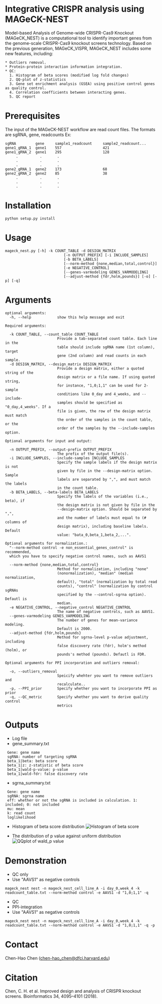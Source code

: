 Integrative CRISPR analysis using MAGeCK-NEST
====================================================================================
Model-based Analysis of Genome-wide CRISPR-Cas9 Knockout (MAGeCK_NEST) is a computational tool to identify important genes from the genome-scale CRISPR-Cas9 knockout screens technology. Based on the previous generation, MAGeCK_VISPR, MAGeCK_NEST includes some new features, including:

```
* Outliers removal.
* Protein-protein interaction information integration.
* QC:
  1. Histogram of beta scores (modified log fold changes)
  2. QQ-plot of z-statistics
  3. Gene set enrichment analysis (GSEA) using positive control genes as quality control.
  4. Correlation coefficients between interacting genes.
  5. QC report
```

# Prerequisites #
The input of the MAGeCK-NEST workflow are read count files. The formats are sgRNA, gene, readcounts
Ex: 
```
sgRNA         gene     sample1_readcount     sample2_readcount...
gene1_gRNA_1  gene1    557                   421
gene1_gRNA_2  gene1    295                   128
     .          .       .
     .          .       .
     .          .       .
gene2_gRNA_1  gene2    173                   68
gene2_gRNA_2  gene2    85                    38
     .          .       .
     .          .       .
     .          .       .
```
# Installation #

```
python setup.py install
```
# Usage #

```
mageck_nest.py [-h] -k COUNT_TABLE -d DESIGN_MATRIX
                           [-n OUTPUT_PREFIX] [-i INCLUDE_SAMPLES]
                           [-b BETA_LABELS]
                           [--norm-method {none,median,total,control}]
                           [-e NEGATIVE_CONTROL]
                           [--genes-varmodeling GENES_VARMODELING]
                           [--adjust-method {fdr,holm,pounds}] [-o] [-p] [-q]
```

# Arguments #
```
optional arguments:
  -h, --help            show this help message and exit

Required arguments:

  -k COUNT_TABLE, --count_table COUNT_TABLE
                        Provide a tab-separated count table. Each line in the
                        table should include sgRNA name (1st column), target
                        gene (2nd column) and read counts in each sample.
  -d DESIGN_MATRIX, --design_matrix DESIGN_MATRIX
                        Provide a design matrix, either a quoted string of the
                        design matrix or a file name. If using quoted string,
                        for instance, "1,0;1,1" can be used for 2-sample
                        conditions like 0_day and 4_weeks, and --include-
                        samples should be specified as "0_day,4_weeks". If a
                        file is given, the row of the design matrix must match
                        the order of the samples in the count table, or the
                        order of the samples by the --include-samples option.

Optional arguments for input and output:

  -n OUTPUT_PREFIX, --output-prefix OUTPUT_PREFIX
                        The prefix of the output file(s).
  -i INCLUDE_SAMPLES, --include-samples INCLUDE_SAMPLES
                        Specify the sample labels if the design matrix is not
                        given by file in the --design-matrix option. Sample
                        labels are separated by ",", and must match the labels
                        in the count table.
  -b BETA_LABELS, --beta-labels BETA_LABELS
                        Specify the labels of the variables (i.e., beta), if
                        the design matrix is not given by file in the
                        --design-matrix option. Should be separated by ",",
                        and the number of labels must equal to (# columns of
                        design matrix), including baseline labels. Default
                        value: "bata_0,beta_1,beta_2,...".

Optional arguments for normalization.:
  "--norm-method control -e non_essential_genes_control" is recommended,
  which you have to specify negative control names, such as AAVS1

  --norm-method {none,median,total,control}
                        Method for normalization, including "none"
                        (nonormalization), "median" (median normalization,
                        default), "total" (normalization by total read
                        counts), "control" (normalization by control sgRNAs
                        specified by the --control-sgrna option). Defautl is
                        median.
  -e NEGATIVE_CONTROL, --negative_control NEGATIVE_CONTROL
                        The name of negative controls, such as AAVS1.
  --genes-varmodeling GENES_VARMODELING
                        The number of genes for mean-variance modeling.
                        Default is 2000.
  --adjust-method {fdr,holm,pounds}
                        Method for sgrna-level p-value adjustment, including
                        false discovery rate (fdr), holm's method (holm), or
                        pounds's method (pounds). Defautl is FDR.

Optional arguments for PPI incorporation and outliers removal:

  -o, --outliers_removal
                        Speicify whehter you want to remove outliers and
                        recalculate..
  -p, --PPI_prior       Specify whether you want to incorporate PPI as prior
  -q, --QC_metric       Specify whether you want to derive quality control
                        metrics

```
# Outputs #
* Log file
* gene_summary.txt
```
 Gene: gene name
 sgRNA: number of targeting sgRNA 
 beta_1|beta: beta score 
 beta_1|z: z-statistic of beta score
 beta_1|wald-p-value: p-value
 beta_1|wald-fdr: false discovery rate
```
* sgrna_summary.txt
```
 Gene: gene name	
 sgRNA: sgrna name	
 eff: whether or not the sgRNA is included in calculation. 1: included; 0: not included	
 mu: mean	
 k: read count  
 loglikelihood  
```
* Histogram of beta score distribution
![Histogram of beta score](https://github.com/hyalin1127/mageck_nest/blob/master/Histogram_of_beta_scores_demo.png)

* The distribution of p value against uniform distribution
![QQplot of wald_p value](https://github.com/hyalin1127/mageck_nest/blob/master/QQplot_of_pvalues.png)

# Demonstration #
* QC only
* Use "AAVS1" as negative controls
```
mageck_nest nest -n mageck_nest_cell_line_A -i day_0,week_4 -k readcount_table.txt --norm-method control -e AAVS1 -d "1,0;1,1" -q
```
* QC
* PPI-integration
* Use "AAVS1" as negative controls
```
mageck_nest nest -n mageck_nest_cell_line_A -i day_0,week_4 -k readcount_table.txt --norm-method control -e AAVS1 -d "1,0;1,1" -q -p
```

# Contact #
Chen-Hao Chen (chen-hao_chen@dfci.harvard.edu)

# Citation #
Chen, C. H. et al. Improved design and analysis of CRISPR knockout screens. Bioinformatics 34, 4095–4101 (2018).
